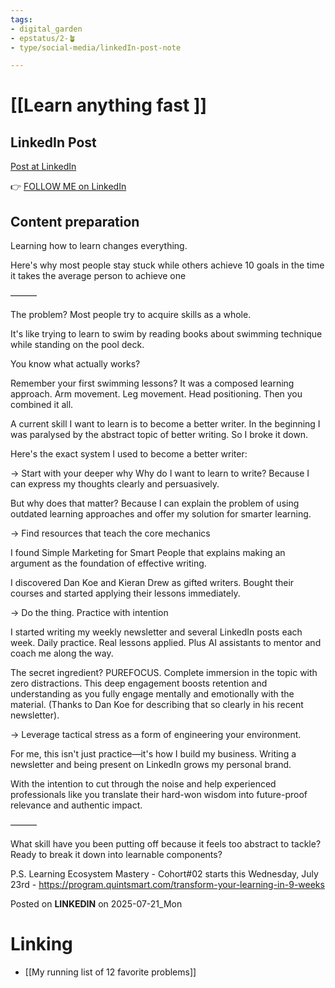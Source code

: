 ```yaml
---
tags: 
- digital_garden
- epstatus/2-🪴
- type/social-media/linkedIn-post-note

---
```

# [[Learn anything fast ]]
## LinkedIn Post
[Post at LinkedIn]()



👉 [FOLLOW ME on LinkedIn](https://www.linkedin.com/comm/mynetwork/discovery-see-all?usecase=PEOPLE_FOLLOWS&followMember=sebastiankamilli)

## Content preparation

Learning how to learn changes everything. 

Here's why most people stay stuck while others achieve 10 goals in the time it takes the average person to achieve one

———

The problem? Most people try to acquire skills as a whole.

It's like trying to learn to swim by reading books about swimming technique while standing on the pool deck.

You know what actually works?

Remember your first swimming lessons? It was a composed learning approach. Arm movement. Leg movement. Head positioning. Then you combined it all.


A current skill I want to learn is to become a better writer. In the beginning I was paralysed by the abstract topic of better writing. So I broke it down.

Here's the exact system I used to become a better writer:

→ Start with your deeper why
Why do I want to learn to write? Because I can express my thoughts clearly and persuasively.

But why does that matter? Because I can explain the problem of using outdated learning approaches and offer my solution for smarter learning.

→ Find resources that teach the core mechanics

I found Simple Marketing for Smart People that explains making an argument as the foundation of effective writing.

I discovered Dan Koe and Kieran Drew as gifted writers. Bought their courses and started applying their lessons immediately.

→ Do the thing. Practice with intention

I started writing my weekly newsletter and several LinkedIn posts each week. Daily practice. Real lessons applied. Plus AI assistants to mentor and coach me along the way.

The secret ingredient? PUREFOCUS. Complete immersion in the topic with zero distractions. This deep engagement boosts retention and understanding as you fully engage mentally and emotionally with the material. (Thanks to Dan Koe for describing that so clearly in his recent newsletter).

→ Leverage tactical stress as a form of engineering your environment. 

For me, this isn't just practice—it's how I build my business. Writing a newsletter and being present on LinkedIn grows my personal brand.

With the intention to cut through the noise and help experienced professionals like you translate their hard-won wisdom into future-proof relevance and authentic impact.

———

What skill have you been putting off because it feels too abstract to tackle? Ready to break it down into learnable components?


P.S. Learning Ecosystem Mastery - Cohort#02 starts this Wednesday, July 23rd - https://program.quintsmart.com/transform-your-learning-in-9-weeks








Posted on **LINKEDIN** on 2025-07-21_Mon
# Linking
+ [[My running list of 12 favorite problems]]